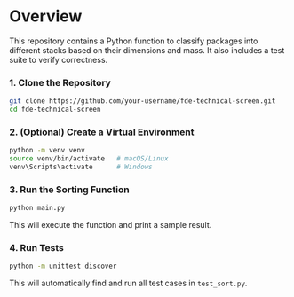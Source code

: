 # Overview

This repository contains a Python function to classify packages into different stacks based on their dimensions and mass. It also includes a test suite to verify correctness.

### 1. Clone the Repository
```bash
git clone https://github.com/your-username/fde-technical-screen.git
cd fde-technical-screen
```

### 2. (Optional) Create a Virtual Environment
```bash
python -m venv venv
source venv/bin/activate   # macOS/Linux
venv\Scripts\activate      # Windows
```

### 3. Run the Sorting Function
```bash
python main.py
```
This will execute the function and print a sample result.

### 4. Run Tests
```bash
python -m unittest discover
```
This will automatically find and run all test cases in `test_sort.py`.

